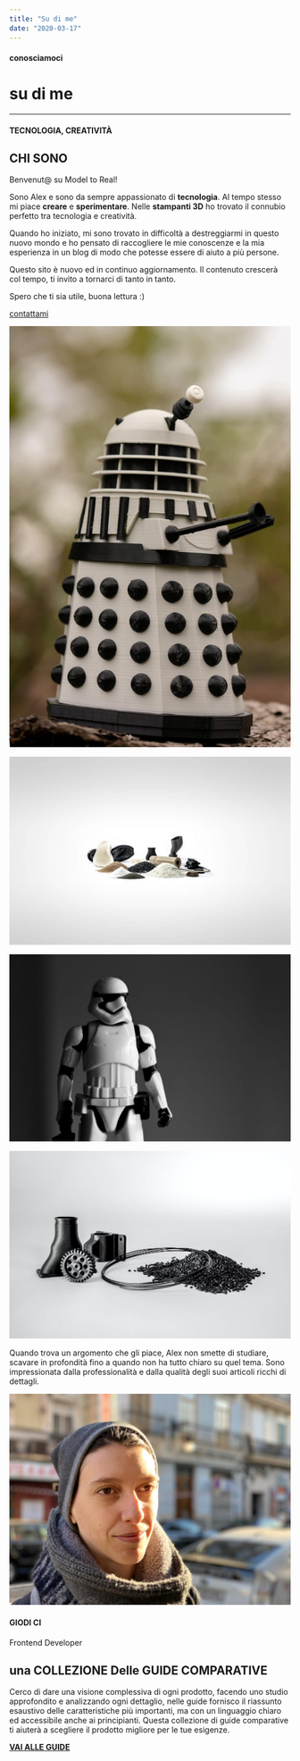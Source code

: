 ```yaml
---
title: "Su di me"
date: "2020-03-17"
---
```


#### conosciamoci

# su di me

* * *

#### TECNOLOGIA, CREATIVITÀ

## CHI SONO

Benvenut@ su Model to Real!

Sono Alex e sono da sempre appassionato di **tecnologia**. Al tempo stesso mi piace **creare** e **sperimentare**. Nelle **stampanti 3D** ho trovato il connubio perfetto tra tecnologia e creatività.

Quando ho iniziato, mi sono trovato in difficoltà a destreggiarmi in questo nuovo mondo e ho pensato di raccogliere le mie conoscenze e la mia esperienza in un blog di modo che potesse essere di aiuto a più persone.

Questo sito è nuovo ed in continuo aggiornamento. Il contenuto crescerà col tempo, ti invito a tornarci di tanto in tanto.

Spero che ti sia utile, buona lettura :)

[contattami](mailto:toraeden@gmail.com)

![](images/charlie-seaman-U2sGzVhHrvw-unsplash-min-685x1024.jpg)

![](images/thiago-medeiros-araujo-DLTBHL_wmxU-unsplash-min-1024x684.jpg)

![Soldato dell'impero Action Figure](images/soldato-dell-impero-action-figure-1024x682.jpg)

![](images/thiago-medeiros-araujo-AxWPtVFci14-unsplash-1024x683.jpg)

Quando trova un argomento che gli piace, Alex non smette di studiare, scavare in profondità fino a quando non ha tutto chiaro su quel tema. Sono impressionata dalla professionalità e dalla qualità degli suoi articoli ricchi di dettagli.

![Giodi CI foto profilo](images/giodici.jpeg)

#### GIODI CI

Frontend Developer

## una COLLEZIONE Delle GUIDE COMPARATIVE

Cerco di dare una visione complessiva di ogni prodotto, facendo uno studio approfondito e analizzando ogni dettaglio, nelle guide fornisco il riassunto esaustivo delle caratteristiche più importanti, ma con un linguaggio chiaro ed accessibile anche ai principianti. Questa collezione di guide comparative ti aiuterà a scegliere il prodotto migliore per le tue esigenze.

[**VAI ALLE GUIDE**](/blog/)
